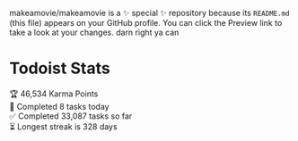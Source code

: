 makeamovie/makeamovie is a ✨ special ✨ repository because its `README.md` (this file) appears on your GitHub profile.
You can click the Preview link to take a look at your changes. darn right ya can

# Todoist Stats

<!-- TODO-IST:START -->
🏆  46,534 Karma Points           
🌸  Completed 8 tasks today           
✅  Completed 33,087 tasks so far           
⏳  Longest streak is 328 days
<!-- TODO-IST:END -->
